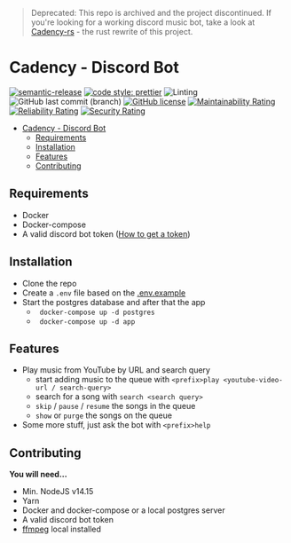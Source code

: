 > Deprecated: This repo is archived and the project discontinued. If you're looking for a working discord music bot, take a look at [Cadency-rs](https://github.com/jontze/cadency-rs) - the rust rewrite of this project.

# Cadency - Discord Bot

[![semantic-release](https://img.shields.io/badge/%20%20%F0%9F%93%A6%F0%9F%9A%80-semantic--release-e10079.svg)](https://github.com/semantic-release/semantic-release)
[![code style: prettier](https://img.shields.io/badge/code_style-prettier-ff69b4.svg?style=flat-square)](https://github.com/prettier/prettier)
![Linting](https://github.com/jontze/Cadency/workflows/Linting/badge.svg?branch=develop&event=push)
![GitHub last commit (branch)](https://img.shields.io/github/last-commit/jontze/Cadency/master)
[![GitHub license](https://img.shields.io/github/license/jontze/Cadency)](https://github.com/jontze/Cadency/blob/master/LICENSE)
[![Maintainability Rating](https://sonarcloud.io/api/project_badges/measure?project=UsingPython_DiscordBot&metric=sqale_rating)](https://sonarcloud.io/dashboard?id=UsingPython_DiscordBot)
[![Reliability Rating](https://sonarcloud.io/api/project_badges/measure?project=UsingPython_DiscordBot&metric=reliability_rating)](https://sonarcloud.io/dashboard?id=UsingPython_DiscordBot)
[![Security Rating](https://sonarcloud.io/api/project_badges/measure?project=UsingPython_DiscordBot&metric=security_rating)](https://sonarcloud.io/dashboard?id=UsingPython_DiscordBot)

- [Cadency - Discord Bot](#cadency---discord-bot)
  - [Requirements](#requirements)
  - [Installation](#installation)
  - [Features](#features)
  - [Contributing](#contributing)

## Requirements

- Docker
- Docker-compose
- A valid discord bot token ([How to get a token](https://github.com/reactiflux/discord-irc/wiki/Creating-a-discord-bot-&-getting-a-token))

## Installation

- Clone the repo
- Create a `.env` file based on the [.env.example](https://github.com/UsingPython/DiscordBot/blob/master/.env.example)
- Start the postgres database and after that the app
  - ` docker-compose up -d postgres`
  - ` docker-compose up -d app`

## Features

- Play music from YouTube by URL and search query
  - start adding music to the queue with `<prefix>play <youtube-video-url / search-query>`
  - search for a song with `search <search query>`
  - `skip` / `pause` / `resume` the songs in the queue
  - `show` or `purge` the songs on the queue
- Some more stuff, just ask the bot with `<prefix>help`

## Contributing

**You will need...**

- Min. NodeJS v14.15
- Yarn
- Docker and docker-compose or a local postgres server
- A valid discord bot token
- [ffmpeg](https://www.ffmpeg.org) local installed
